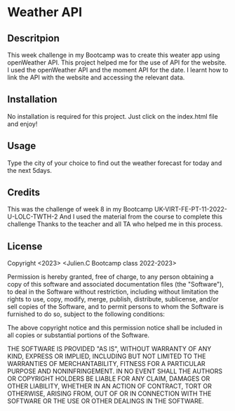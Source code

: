 # Weather API

## Descritpion
This week challenge in my Bootcamp was to create this weater app using openWeather API. This project helped me for the use of API for the website. I used the openWeather API and the moment API for the date. I learnt how to link the API with the website and accessing the relevant data.


## Installation
No installation is required for this project. Just click on the index.html file and enjoy!

## Usage
Type the city of your choice to find out the weather forecast for today and the next 5days. 

## Credits
This was the challenge of week 8 in my Bootcamp UK-VIRT-FE-PT-11-2022-U-LOLC-TWTH-2 And I used the material from the course to complete this challenge Thanks to the teacher and all TA who helped me in this process.

## License
Copyright <2023> <Julien.C Bootcamp class 2022-2023>

Permission is hereby granted, free of charge, to any person obtaining a copy of this software and associated documentation files (the "Software"), to deal in the Software without restriction, including without limitation the rights to use, copy, modify, merge, publish, distribute, sublicense, and/or sell copies of the Software, and to permit persons to whom the Software is furnished to do so, subject to the following conditions:

The above copyright notice and this permission notice shall be included in all copies or substantial portions of the Software.

THE SOFTWARE IS PROVIDED "AS IS", WITHOUT WARRANTY OF ANY KIND, EXPRESS OR IMPLIED, INCLUDING BUT NOT LIMITED TO THE WARRANTIES OF MERCHANTABILITY, FITNESS FOR A PARTICULAR PURPOSE AND NONINFRINGEMENT. IN NO EVENT SHALL THE AUTHORS OR COPYRIGHT HOLDERS BE LIABLE FOR ANY CLAIM, DAMAGES OR OTHER LIABILITY, WHETHER IN AN ACTION OF CONTRACT, TORT OR OTHERWISE, ARISING FROM, OUT OF OR IN CONNECTION WITH THE SOFTWARE OR THE USE OR OTHER DEALINGS IN THE SOFTWARE.
